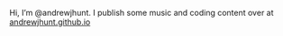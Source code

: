 Hi, I’m @andrewjhunt. I publish some music and coding content over at [andrewjhunt.github.io](https://andrewjhunt.github.io)
